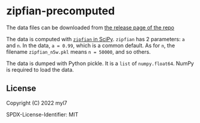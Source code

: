 # zipfian-precomputed

The data files can be downloaded from [the release page of the repo](https://github.com/myl7/zipfian-precomputed/releases)

The data is computed with [`zipfian` in SciPy](https://docs.scipy.org/doc/scipy/reference/generated/scipy.stats.zipfian.html).
`zipfian` has 2 parameters: `a` and `n`.
In the data, `a = 0.99`, which is a common default.
As for `n`, the filename `zipfian_n5w.pkl` means `n = 50000`, and so others.

The data is dumped with Python pickle.
It is a `list` of `numpy.float64`.
NumPy is required to load the data.

## License

Copyright (C) 2022 myl7

SPDX-License-Identifier: MIT
